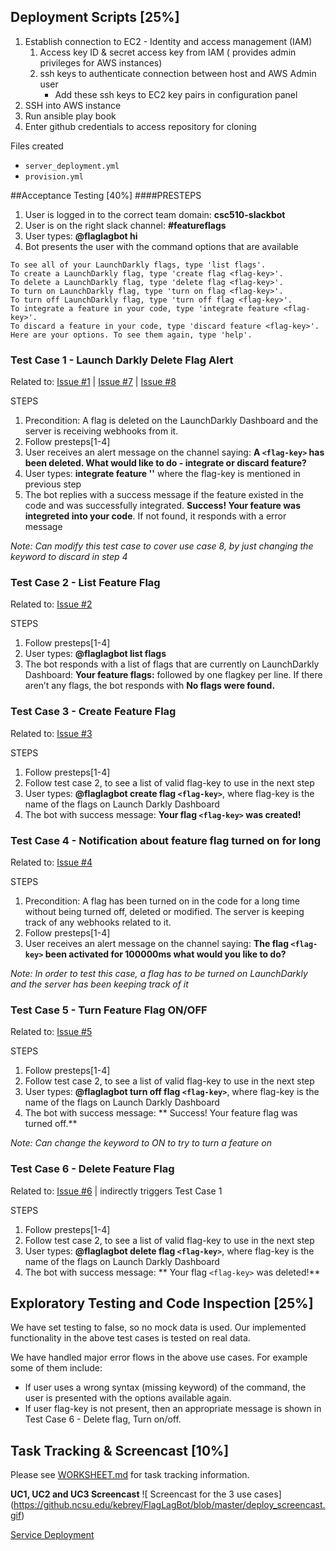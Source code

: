 ## Deployment Scripts [25%]

1. Establish connection to EC2 - Identity and access management (IAM)
   1. Access key ID & secret access key from IAM ( provides admin privileges for AWS instances)
   2. ssh keys to authenticate connection between host and AWS Admin user
        * Add these ssh keys to EC2 key pairs in configuration panel
2. SSH into AWS instance
3. Run ansible play book
4. Enter github credentials to access repository for cloning

Files created
* `server_deployment.yml`
* `provision.yml`




##Acceptance Testing [40%]
####PRESTEPS

1. User is logged in to the correct team domain: **csc510-slackbot**
2. User is on the right slack channel: **#featureflags**
3. User types: **@flaglagbot hi**
4. Bot presents the user with the command options that are available
~~~~
To see all of your LaunchDarkly flags, type 'list flags'.
To create a LaunchDarkly flag, type 'create flag <flag-key>'.
To delete a LaunchDarkly flag, type 'delete flag <flag-key>'.
To turn on LaunchDarkly flag, type 'turn on flag <flag-key>'.
To turn off LaunchDarkly flag, type 'turn off flag <flag-key>'.
To integrate a feature in your code, type 'integrate feature <flag-key>'.
To discard a feature in your code, type 'discard feature <flag-key>'.
Here are your options. To see them again, type 'help'.
~~~~

### Test Case 1 - Launch Darkly Delete Flag Alert
Related to: [Issue #1](../../issues/1) | [Issue #7](../../issues/7) | [Issue #8](../../issues/8)

STEPS

1. Precondition: A flag is deleted on the LaunchDarkly Dashboard and the server is receiving webhooks from it.
2. Follow presteps[1-4]
3. User receives an alert message on the channel saying: **A `<flag-key>` has been deleted. What would like to do - integrate or discard feature?**
4. User types: **integrate feature '<flag-key>'** where the flag-key is mentioned in previous step
5. The bot replies with a success message if the feature existed in the code and was successfully integrated. **Success! Your feature was integreted into your code**. If not found, it responds with a error message 


*Note: Can modify this test case to cover use case 8, by just changing the keyword to discard in step 4*

### Test Case 2 - List Feature Flag
Related to: [Issue #2](../../issues/2)

STEPS

1. Follow presteps[1-4]
2. User types: **@flaglagbot list flags**
3. The bot responds with a list of flags that are currently on LaunchDarkly Dashboard: **Your feature flags:** followed by one flagkey per line. If there aren’t any flags, the bot responds with **No flags were found.**


### Test Case 3 - Create Feature Flag
Related to: [Issue #3](../../issues/3)

STEPS

1. Follow presteps[1-4]
2. Follow test case 2, to see a list of valid flag-key to use in the next step
3. User types:  **@flaglagbot create flag `<flag-key>`**, where flag-key is the name of the flags on Launch Darkly Dashboard
3. The bot with success message: **Your flag `<flag-key>` was created!**

### Test Case 4 - Notification about feature flag turned on for long
Related to: [Issue #4](../../issues/4)

STEPS

1. Precondition: A flag has been turned on in the code for a long time without being turned off, deleted or modified. The server is keeping track of any webhooks related to it.
2. Follow presteps[1-4]
3. User receives an alert message on the channel saying: **The flag `<flag-key>` been activated for 100000ms what would you like to do?**

*Note: In order to test this case, a flag has to be turned on LaunchDarkly and the server has been keeping track of it*

### Test Case 5 - Turn Feature Flag ON/OFF
Related to: [Issue #5](../../issues/5)

STEPS

1. Follow presteps[1-4]
2. Follow test case 2, to see a list of valid flag-key to use in the next step
3. User types: **@flaglagbot turn off flag `<flag-key>`**, where flag-key is the name of the flags on Launch Darkly Dashboard
4. The bot with success message: ** Success! Your feature flag was turned off.**

*Note: Can change the keyword to ON to try to turn a feature on*

### Test Case 6 - Delete Feature Flag
Related to: [Issue #6](../../issues/6) | indirectly triggers Test Case 1

STEPS

1. Follow presteps[1-4]
2. Follow test case 2, to see a list of valid flag-key to use in the next step
3. User types: **@flaglagbot delete flag `<flag-key>`**, where flag-key is the name of the flags on Launch Darkly Dashboard
4. The bot with success message: ** Your flag `<flag-key>` was deleted!**

## Exploratory Testing and Code Inspection [25%]
We have set testing to false, so no mock data is used. Our implemented functionality in the above test cases is tested on real data. 

We have handled major error flows in the above use cases. For example some of them include:
* If user uses a wrong syntax (missing keyword) of the command, the user is presented with the options available again.
* If user flag-key is not present, then an appropriate message is shown in Test Case 6 - Delete flag, Turn on/off.


## Task Tracking & Screencast [10%]

Please see [WORKSHEET.md](https://github.ncsu.edu/kebrey/FlagLagBot/blob/master/WORKSHEET.md) for task tracking information.

**UC1, UC2 and UC3 Screencast**
![ Screencast for the 3 use cases] (https://github.ncsu.edu/kebrey/FlagLagBot/blob/master/deploy_screencast.gif)


[Service Deployment](https://www.youtube.com/watch?v=7K9fXtlD2F4&feature=youtu.be)
